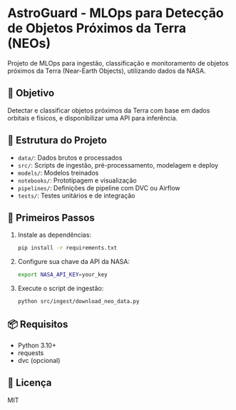 # AstroGuard - MLOps para Detecção de Objetos Próximos da Terra (NEOs)

Projeto de MLOps para ingestão, classificação e monitoramento de objetos próximos da Terra (Near-Earth Objects), utilizando dados da NASA.

## 🔭 Objetivo
Detectar e classificar objetos próximos da Terra com base em dados orbitais e físicos, e disponibilizar uma API para inferência.

## 🧱 Estrutura do Projeto

- `data/`: Dados brutos e processados
- `src/`: Scripts de ingestão, pré-processamento, modelagem e deploy
- `models/`: Modelos treinados
- `notebooks/`: Prototipagem e visualização
- `pipelines/`: Definições de pipeline com DVC ou Airflow
- `tests/`: Testes unitários e de integração

## 🚀 Primeiros Passos

1. Instale as dependências:
   ```bash
   pip install -r requirements.txt
   ```

2. Configure sua chave da API da NASA:
   ```bash
   export NASA_API_KEY=your_key
   ```

3. Execute o script de ingestão:
   ```bash
   python src/ingest/download_neo_data.py
   ```

## 📦 Requisitos
- Python 3.10+
- requests
- dvc (opcional)

## 📄 Licença
MIT
